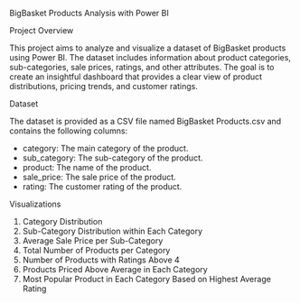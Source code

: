 BigBasket Products Analysis with Power BI

Project Overview

This project aims to analyze and visualize a dataset of BigBasket products using Power BI. The dataset includes information 
about product categories, sub-categories, sale prices, ratings, and other attributes. The goal is to create an insightful 
dashboard that provides a clear view of product distributions, pricing trends, and customer ratings.

Dataset

The dataset is provided as a CSV file named BigBasket Products.csv and contains the following columns:

- category: The main category of the product.
- sub_category: The sub-category of the product.
- product: The name of the product.
- sale_price: The sale price of the product.
- rating: The customer rating of the product.

Visualizations

1. Category Distribution
2. Sub-Category Distribution within Each Category
3. Average Sale Price per Sub-Category
4. Total Number of Products per Category
5. Number of Products with Ratings Above 4
6. Products Priced Above Average in Each Category
7. Most Popular Product in Each Category Based on Highest Average Rating



